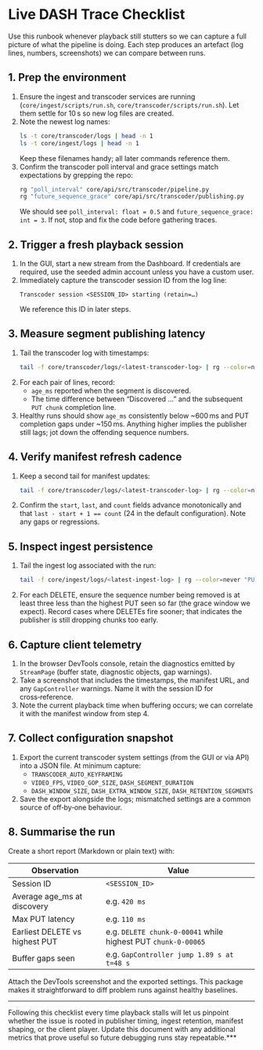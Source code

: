 # Live DASH Trace Checklist

Use this runbook whenever playback still stutters so we can capture a full picture of what the pipeline is doing. Each step produces an artefact (log lines, numbers, screenshots) we can compare between runs.

## 1. Prep the environment

1. Ensure the ingest and transcoder services are running (`core/ingest/scripts/run.sh`, `core/transcoder/scripts/run.sh`). Let them settle for 10 s so new log files are created.
2. Note the newest log names:
   ```bash
   ls -t core/transcoder/logs | head -n 1
   ls -t core/ingest/logs | head -n 1
   ```
   Keep these filenames handy; all later commands reference them.
3. Confirm the transcoder poll interval and grace settings match expectations by grepping the repo:
   ```bash
   rg "poll_interval" core/api/src/transcoder/pipeline.py
   rg "future_sequence_grace" core/api/src/transcoder/publishing.py
   ```
   We should see `poll_interval: float = 0.5` and `future_sequence_grace: int = 3`. If not, stop and fix the code before gathering traces.

## 2. Trigger a fresh playback session

1. In the GUI, start a new stream from the Dashboard. If credentials are required, use the seeded admin account unless you have a custom user.
2. Immediately capture the transcoder session ID from the log line:
   ```
   Transcoder session <SESSION_ID> starting (retain=…)
   ```
   We reference this ID in later steps.

## 3. Measure segment publishing latency

1. Tail the transcoder log with timestamps:
   ```bash
   tail -f core/transcoder/logs/<latest-transcoder-log> | rg --color=never "Discovered 2 new segment|PUT chunk"
   ```
2. For each pair of lines, record:
   * `age_ms` reported when the segment is discovered.
   * The time difference between “Discovered …” and the subsequent `PUT chunk` completion line.
3. Healthy runs should show `age_ms` consistently below ~600 ms and PUT completion gaps under ~150 ms. Anything higher implies the publisher still lags; jot down the offending sequence numbers.

## 4. Verify manifest refresh cadence

1. Keep a second tail for manifest updates:
   ```bash
   tail -f core/transcoder/logs/<latest-transcoder-log> | rg --color=never "Manifest window session"
   ```
2. Confirm the `start`, `last`, and `count` fields advance monotonically and that `last - start + 1 == count` (24 in the default configuration). Note any gaps or regressions.

## 5. Inspect ingest persistence

1. Tail the ingest log associated with the run:
   ```bash
   tail -f core/ingest/logs/<latest-ingest-log> | rg --color=never "PUT /media/sessions|DELETE /media/sessions"
   ```
2. For each DELETE, ensure the sequence number being removed is at least three less than the highest PUT seen so far (the grace window we expect). Record cases where DELETEs fire sooner; that indicates the publisher is still dropping chunks too early.

## 6. Capture client telemetry

1. In the browser DevTools console, retain the diagnostics emitted by `StreamPage` (buffer state, diagnostic objects, gap warnings).
2. Take a screenshot that includes the timestamps, the manifest URL, and any `GapController` warnings. Name it with the session ID for cross‑reference.
3. Note the current playback time when buffering occurs; we can correlate it with the manifest window from step 4.

## 7. Collect configuration snapshot

1. Export the current transcoder system settings (from the GUI or via API) into a JSON file. At minimum capture:
   * `TRANSCODER_AUTO_KEYFRAMING`
   * `VIDEO_FPS`, `VIDEO_GOP_SIZE`, `DASH_SEGMENT_DURATION`
   * `DASH_WINDOW_SIZE`, `DASH_EXTRA_WINDOW_SIZE`, `DASH_RETENTION_SEGMENTS`
2. Save the export alongside the logs; mismatched settings are a common source of off‑by‑one behaviour.

## 8. Summarise the run

Create a short report (Markdown or plain text) with:

| Observation | Value |
|-------------|-------|
| Session ID | `<SESSION_ID>` |
| Average age_ms at discovery | e.g. `420 ms` |
| Max PUT latency | e.g. `110 ms` |
| Earliest DELETE vs highest PUT | e.g. `DELETE chunk-0-00041` while highest PUT `chunk-0-00065` |
| Buffer gaps seen | e.g. `GapController jump 1.89 s at t=48 s` |

Attach the DevTools screenshot and the exported settings. This package makes it straightforward to diff problem runs against healthy baselines.

---

Following this checklist every time playback stalls will let us pinpoint whether the issue is rooted in publisher timing, ingest retention, manifest shaping, or the client player. Update this document with any additional metrics that prove useful so future debugging runs stay repeatable.***
